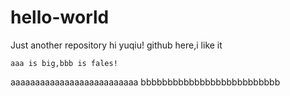 # hello-world
 Just another repository
 hi yuqiu!
    github here,i like it
    
    aaa is big,bbb is fales!



aaaaaaaaaaaaaaaaaaaaaaaaaa
bbbbbbbbbbbbbbbbbbbbbbbbbb
